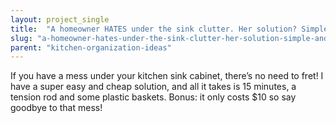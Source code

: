 ```yaml
---
layout: project_single
title:  "A homeowner HATES under the sink clutter. Her solution? Simple and brilliant!"
slug: "a-homeowner-hates-under-the-sink-clutter-her-solution-simple-and-brilliant"
parent: "kitchen-organization-ideas"
---
```

If you have a mess under your kitchen sink cabinet, there’s no need to fret! I have a super easy and cheap solution, and all it takes is 15 minutes, a tension rod and some plastic baskets. Bonus: it only costs $10 so say goodbye to that mess!